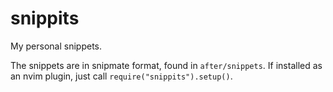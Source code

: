 # snippits
My personal snippets.

The snippets are in snipmate format, found in `after/snippets`.
If installed as an nvim plugin, just call `require("snippits").setup()`.
